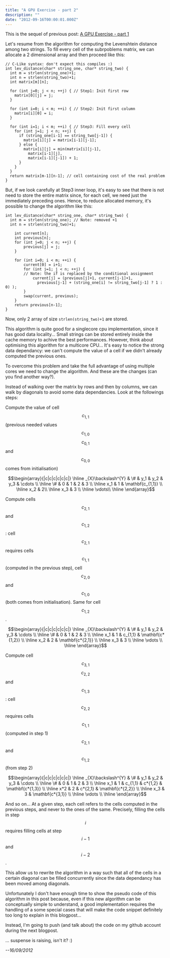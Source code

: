 ```yaml
---
title: "A GPU Exercise - part 2"
description: ""
date: "2012-09-16T00:00:01.000Z"
---
```


This is the sequel of previous post: [A GPU Exercise - part 1](./gpu_exercise)

Let's resume from the algorithm for computing the Levenshtein distance among two strings. To fill every cell of the subrpoblems matrix, we can allocate a 2 dimensional array and then proceed like this:

    // C-Like syntax: don't expect this compiles :)
    int lev_distance(char* string_one, char* string_two) {
      int m = strlen(string_one)+1;
      int n = strlen(string_two)+1;
      int matrix[m][n];

      for (int j=0; j < n; ++j) { // Step1: Init first row
        matrix[0][j] = j;
      }

      for (int i=0; i < m; ++i) { // Step2: Init first column
        matrix[i][0] = i;
      }

      for (int i=1; i < m; ++i) { // Step3: Fill every cell
        for (int j=1; j < n; ++j) {
          if (string_one[i-1] == string_two[j-1]) {
            matrix[i][j] = matrix[i-1][j-1];
          } else {
            matrix[i][j] = min(matrix[i][j-1],
              matrix[i-1][j],
              matrix[i-1][j-1]) + 1;
          }
        }
      }
      return matrix[m-1][n-1]; // cell containing cost of the real problem
    }

But, if we look carefully at Step3 inner loop, it's easy to see that there is not need to store the entire matrix since, for each cell, we need just the immediately preceding ones. Hence, to reduce allocated memory, it's possible to change the algorithm like this:

    int lev_distance(char* string_one, char* string_two) {
      int m = strlen(string_one); // Note: removed +1
      int n = strlen(string_two)+1;

        int current[n];
        int previous[n];
        for (int j=0; j < n; ++j) {
            previous[j] = j;
        }

        for (int i=0; i < m; ++i) {
            current[0] = i+1;
            for (int j=1; j < n; ++j) {
            // Note: the if is replaced by the conditional assignment
                current[j] = (previous[j]+1, current[j-1]+1,
                  previous[j-1] + (string_one[i] != string_two[j-1] ? 1 : 0) );
            }
            swap(current, previous);
        }
        return previous[n-1];
    }

Now, only 2 array of size `strlen(string_two)+1` are stored.

This algorithm is quite good for a singlecore cpu implementation, since it has good data locality... Small strings can be stored entirely inside the cache memory to achive the best performances. However, think about optimising this algorithm for a multicore CPU... It's easy to notice the strong data dependancy: we can't compute the value of a cell if we didn't already computed the previous ones.

To overcome this problem and take the full advantage of using multiple cores we need to change the algorithm. And these are the changes (can you find another way?).

Instead of walking over the matrix by rows and then by columns, we can walk by diagonals to avoid some data dependancies. Look at the followings steps:

Compute the value of cell $$c_{1,1}$$ (previous needed values $$c_{1,0}$$ $$c_{0,1}$$ and $$c_{0,0}$$ comes from initialisation)

<div class="line-5-m line-5-d text-center">

$$\begin{array}{|c|c|c|c|c|c|} \hline _{X}\backslash^{Y} & \# & y_1 & y_2 & y_3 & \cdots \\ \hline \# & 0 & 1 & 2 & 3 \\ \hline x_1 & 1 & \mathbf{c_{1,1}} \\ \hline x_2 & 2\\ \hline x_3 & 3 \\ \hline \vdots\\ \hline \end{array}$$

</div>

Compute cells $$c_{2,1}$$ and $$c_{1,2}$$: cell $$c_{2,1}$$ requires cells $$c_{1,1}$$ (computed in the previous step), cell $$c_{2,0}$$ and $$c_{1,0}$$ (both comes from initialisation). Same for cell $$c_{1,2}$$.

<div class="line-5-m line-5-d text-center">

$$\begin{array}{|c|c|c|c|c|c|} \hline _{X}\backslash^{Y} & \# & y_1 & y_2 & y_3 & \cdots \\ \hline \# & 0 & 1 & 2 & 3 \\ \hline x_1 & 1 & c_{1,1} & \mathbf{c*{1,2}} \\ \hline x_2 & 2 & \mathbf{c*{2,1}} \\ \hline x_3 & 3 \\ \hline \vdots \\ \hline \end{array}$$

</div>

Compute cell $$c_{3,1}$$ $$c_{2,2}$$ and $$c_{1,3}$$: cell $$c_{2,2}$$ requires cells $$c_{1,1}$$ (computed in step 1) $$c_{2,1}$$ and $$c_{1,2}$$ (from step 2)

<div class="line-5-m line-5-d text-center">

$$\begin{array}{|c|c|c|c|c|c|} \hline _{X}\backslash^{Y} & \# & y_1 & y_2 & y_3 & \cdots \\ \hline \# & 0 & 1 & 2 & 3 \\ \hline x_1 & 1 & c_{1,1} & c*{1,2} & \mathbf{c*{1,3}} \\ \hline x*2 & 2 & c*{2,1} & \mathbf{c*{2,2}} \\ \hline x_3 & 3 & \mathbf{c*{3,1}} \\ \hline \vdots \\ \hline \end{array}$$

</div>

And so on...
At a given step, each cell refers to the cells computed in the previous steps, and never to the ones of the same. Precisely, filling the cells in step $$i$$ requires filling cells at step $$i-1$$ and $$i-2$$.

This allow us to rewrite the algorithm in a way such that all of the cells in a certain diagonal can be filled concurrently since the data dependancy has been moved among diagonals.

Unfortunately I don't have enough time to show the pseudo code of this algorithm in this post because, even if this new algorithm can be conceptually simple to understand, a good implementation requires the handling of a some special cases that will make the code snippet definitely too long to explain in this blogpost...

Instead, I'm going to push (and talk about) the code on my github account during the next blogpost.

... suspense is raising, isn't it? :)

_--16/09/2012_
